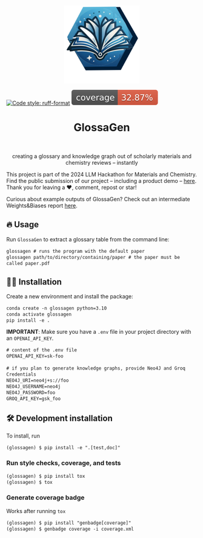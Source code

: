 <p align="center">
  <img src="assets/glossagen-logo.png" width="200">
</p>

[![Code style: ruff-format](https://img.shields.io/badge/code%20style-ruff_format-6340ac.svg)](https://github.com/astral-sh/ruff)
![Coverage Status](https://raw.githubusercontent.com/mlederbauer/glossagen/main/coverage-badge.svg)

<h1 align="center">
GlossaGen
</h1>

<br>

<p align="center">
creating a glossary and knowledge graph out of scholarly materials and chemistry reviews – instantly
</p>

This project is part of the 2024 LLM Hackathon for Materials and Chemistry. Find the public submission of our project – including a product demo – [here](https://x.com/maglederb/status/1788682695897240063). Thank you for leaving a ❤️, comment, repost or star!

Curious about example outputs of GlossaGen? Check out an intermediate Weights&Biases report [here](https://api.wandb.ai/links/mlederbauer/udrsalv6).

## 🔥 Usage

Run `GlossaGen` to extract a glossary table from the command line:
```
glossagen # runs the program with the default paper
glossagen path/to/directory/containing/paper # the paper must be called paper.pdf
```

## 👩‍💻 Installation

Create a new environment and install the package: 

```
conda create -n glossagen python=3.10
conda activate glossagen
pip install -e .
```

**IMPORTANT**: Make sure you have a `.env` file in your project directory with an `OPENAI_API_KEY`.
```
# content of the .env file
OPENAI_API_KEY=sk-foo

# if you plan to generate knowledge graphs, provide Neo4J and Groq Credentials
NEO4J_URI=neo4j+s://foo
NEO4J_USERNAME=neo4j
NEO4J_PASSWORD=foo
GROQ_API_KEY=gsk_foo
```

## 🛠️ Development installation

To install, run

```
(glossagen) $ pip install -e ".[test,doc]"
```

### Run style checks, coverage, and tests

```
(glossagen) $ pip install tox
(glossagen) $ tox
```

### Generate coverage badge

Works after running `tox`

```
(glossagen) $ pip install "genbadge[coverage]"
(glossagen) $ genbadge coverage -i coverage.xml
```


